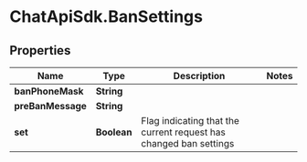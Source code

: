 # ChatApiSdk.BanSettings

## Properties

Name | Type | Description | Notes
------------ | ------------- | ------------- | -------------
**banPhoneMask** | **String** |  | 
**preBanMessage** | **String** |  | 
**set** | **Boolean** | Flag indicating that the current request has changed ban settings | 



